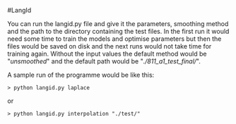 #LangId

You can run the langid.py file and give it the parameters, smoothing method and the path to the directory containing the 
test files. In the first run it would need some time to train the models and optimise parameters but then the files 
would be saved on disk and the next runs would not take time for training again. Without the input values the default 
method would be "_unsmoothed_" and the default path would be "_./811_a1_test_final/_".

A sample run of the programme would be like this:
```
> python langid.py laplace
```

or
```
> python langid.py interpolation "./test/"
```
